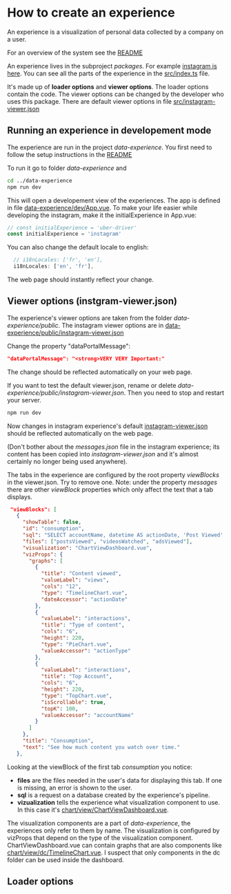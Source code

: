 
# How to create an experience  

An experience is a visualization of personal data collected by a company on a user.

For an overview of the system see the [README](README.md)

An experience lives in the subproject *packages*. For example [instagram is here](packages/packages/experiences/instagram). You can see all the parts of the experience in the [src/index.ts](packages/packages/experiences/instagram/src/index.ts) file.

It's made up of **loader options** and **viewer options**. The loader options contain the code. The viewer options can be changed by the developer who uses this package. There are default viewer options in file [src/instagram-viewer.json](packages/packages/experiences/instagram/src/instagram-viewer.json)

## Running an experience in developement mode

The experience are run in the project *data-experience*. You first need to follow the setup instructions in the  [README](data-experience/README.md)

To run it go to folder *data-experience* and 

``` sh
cd ../data-experience
npm run dev
```

This will open a developement view of the experiences. The app is defined in file [data-experience/dev/App.vue](data-experience/dev/App.vue). To make your life easier while developing the instagram, make it the initialExperience in App.vue:

``` javascript
// const initialExperience = 'uber-driver'
const initialExperience = 'instagram'
```

You can also change the default locale to english:

``` javascript
  // i18nLocales: ['fr', 'en'],
  i18nLocales: ['en', 'fr'],
```

The web page should instantly reflect your change.

## Viewer options (instgram-viewer.json)
The experience's viewer options are taken from the folder *data-experience/public*. The instagram viewer options are in [data-experience/public/instagram-viewer.json](data-experience/public/instagram-viewer.json)

Change the property "dataPortalMessage":

``` json
"dataPortalMessage": "<strong>VERY VERY Important:"
```

The change should be reflected automatically on your web page.

If you want to test the default viewer.json, rename or delete *data-experience/public/instagram-viewer.json*. Then you need to stop and restart your server.

``` sh
npm run dev
```

Now changes in instagram experience's default [instagram-viewer.json](packages/packages/experiences/instagram/src/instagram-viewer.json) should be reflected automatically on the web page.

(Don't bother about the *messages.json* file in the instagram experience; its content has been copied into *instagram-viewer.json* and it's almost certainly no longer being used anywhere).

The tabs in the experience are configured by the root property *viewBlocks* in the viewer.json. Try to remove one. Note: under the property *messages* there are other *viewBlock* properties which only affect the text that a tab displays.

 ``` json
  "viewBlocks": [
    {
      "showTable": false,
      "id": "consumption",
      "sql": "SELECT accountName, datetime AS actionDate, 'Post Viewed' AS actionType FROM InstagramPostViewed UNION SELECT accountName, datetime AS actionDate, 'Video Watched' AS actionType FROM InstagramVideoWatched UNION SELECT accountName, datetime AS actionDate, 'Ad Viewed' AS actionType FROM InstagramAdViewed; ",
      "files": ["postsViewed", "videosWatched", "adsViewed"],
      "visualization": "ChartViewDashboard.vue",
      "vizProps": {
        "graphs": [
          {
            "title": "Content viewed",
            "valueLabel": "views",
            "cols": "12",
            "type": "TimelineChart.vue",
            "dateAccessor": "actionDate"
          },
          {
            "valueLabel": "interactions",
            "title": "Type of content",
            "cols": "6",
            "height": 220,
            "type": "PieChart.vue",
            "valueAccessor": "actionType"
          },
          {
            "valueLabel": "interactions",
            "title": "Top Account",
            "cols": "6",
            "height": 220,
            "type": "TopChart.vue",
            "isScrollable": true,
            "topK": 100,
            "valueAccessor": "accountName"
          }
        ]
      },
      "title": "Consumption",
      "text": "See how much content you watch over time."
    },
 
 ```

Looking at the viewBlock of the first tab *consumption* you notice:
- **files** are the files needed in the user's data for displaying this tab. If one is missing, an error is shown to the user.
- **sql** is a request on a database created by the experience's pipeline.
- **vizualization** tells the experience what visualization component to use. In this case it's [chart/view/ChartViewDashboard.vue](data-experience/src/components/chart/view/ChartViewDashboard.vue).

The visualization components are a part of *data-experience*, the experiences only refer to them by name. The visualization is configured by vizProps that depend on the type of the visualization component. ChartViewDashboard.vue can contain graphs that are also components like [chart/view/dc/TimelineChart.vue](data-experience/src/components/chart/view/dc/TimelineChart.vue). I suspect that only components in the dc folder can be used inside the dashboard.
 
## Loader options 

